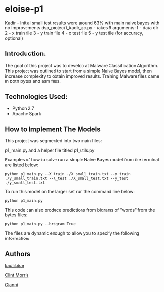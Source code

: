 # eloise-p1

Kadir - Initial small test results were around 63% with main naive bayes with no improvements
dsp_project1_kadir_gc.py - takes 5 arguments:
1 - data dir
2 - x train file
3 - y train file
4 - x test file
5 - y test file (for accuracy, optional)

Introduction:
-----------------
The goal of this project was to develop at Malware Classification Algorithm.
This project was outlined to start from a simple Naive Bayes model, then increase complexity to obtain improved results.
Training Malware files came in both bytes and asm files.


Technologies Used:
-----------------
- Python 2.7
- Apache Spark

How to Implement The Models
------------------

This project was segmented into two main files:

p1_main.py and a helper file titled p1_utils.py


Examples of how to solve run a simple Naive Bayes model from the terminal are listed below:

```
python p1_main.py --X_train ./X_small_train.txt --y_train ./y_small_train.txt --X_test ./X_small_test.txt --y_test ./y_small_test.txt

```

To run this model on the larger set run the command line below: 

```
python p1_main.py

```

This code can also produce predictions from bigrams of "words" from the bytes files:


```
python p1_main.py --brigram True

```




The files are dynamic enough to allow you to specify the following information:


Authors
--------------

   [kadirbice](https://github.com/kbice)
   
   [Clint Morris](https://github.com/clint-kristopher-morris)
   
   [Gianni](https://github.com/Gianni2437)
